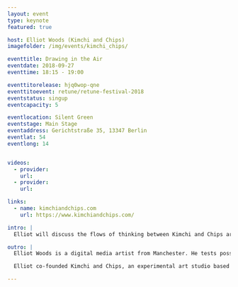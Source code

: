 ```yaml
---
layout: event
type: keynote
featured: true

host: Elliot Woods (Kimchi and Chips)
imagefolder: /img/events/kimchi_chips/

eventtitle: Drawing in the Air
eventdate: 2018-09-27
eventtime: 18:15 - 19:00

eventtitorelease: hjq0wop-qne
eventtitoevent: retune/retune-festival-2018
eventstatus: singup
eventcapacity: 5

eventlocation: Silent Green
eventstage: Main Stage
eventaddress: Gerichtstraße 35, 13347 Berlin
eventlat: 54
eventlong: 14


videos:
  - provider:
    url:
  - provider:
    url:

links:
  - name: kimchiandchips.com
    url: https://www.kimchiandchips.com/

intro: |
  Elliot will discuss the flows of thinking between Kimchi and Chips artworks including their series Drawing in the Air. The talk will visit how artworks can attempt to present phenomena which highlight gaps in the paradigms of the viewer, and that by highlighting this incompleteness, the viewer is invited to rebuild their own reality paradigms. This journey will feature past works of the studio and art pieces currently under development and the methods behind them. These artworks draw physical ghosts into space and time, materialise second moons in the sky and bring the sun down to earth.

outro: |
  Elliot Woods is a digital media artist from Manchester. He tests possible futures between humans and visual design technologies (e.g. cameras, projectors, computation). He is known for being the first to 3D calibrate a Kinect to a video projector, for creating monumental scale light field projections, for drawing a volumetric image of the sun out of sunlight, and for releasing approximately 200 open source creative tools and libraries.

  Elliot co-founded Kimchi and Chips, an experimental art studio based in Seoul with Mimi Son which creates public artworks that uncover new technical and aesthetic territory. Here he applies his past studies in physics to produce palpable phenomena from abstract domains.

---
```

